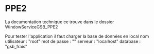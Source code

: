 # PPE2

La documentation technique ce trouve dans le dossier WindowServiceGSB_PPE2

Pour tester l'application il faut charger la base de données en local
nom utilisateur : "root"
mot de passe : ""
serveur : "localhost"
database : "gsb_frais"
